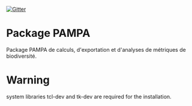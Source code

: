 [![Gitter](https://badges.gitter.im/Galaxy-E/PAMPA.svg)](https://gitter.im/Galaxy-E/PAMPA?utm_source=badge&utm_medium=badge&utm_campaign=pr-badge)

# Package PAMPA

Package PAMPA de calculs, d'exportation et d'analyses de métriques de biodiversité.


# Warning

system libraries tcl-dev and tk-dev are required for the installation.

